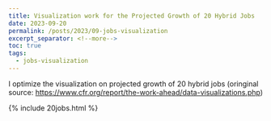 ```yaml
---
title: Visualization work for the Projected Growth of 20 Hybrid Jobs
date: 2023-09-20
permalink: /posts/2023/09-jobs-visualization
excerpt_separator: <!--more-->
toc: true
tags:
  - jobs-visualization
---
```

I optimize the visualization on projected growth of 20 hybrid jobs (oringinal source: https://www.cfr.org/report/the-work-ahead/data-visualizations.php)
 
<!--more-->
{% include 20jobs.html %}
